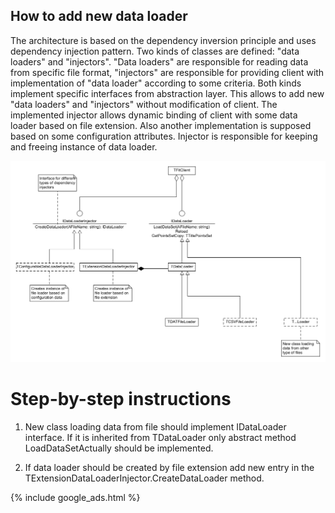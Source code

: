 ## How to add new data loader

The architecture is based on the dependency inversion principle and uses dependency injection pattern. Two kinds of classes are defined: "data loaders" and "injectors". "Data loaders" are responsible for reading data from specific file format, "injectors" are responsible for providing client with implementation of "data loader" according to some criteria. Both kinds implement specific interfaces from abstraction layer. This allows to add new "data loaders" and "injectors" without modification of client. The implemented injector allows dynamic binding of client with some data loader based on file extension. Also another implementation is supposed based on some configuration attributes. Injector is responsible for keeping and freeing instance of data loader.

![Diagram](assets/images/ExtendingDataLoaders.png)

# Step-by-step instructions

1. New class loading data from file should implement IDataLoader interface. If it is inherited from TDataLoader only abstract method LoadDataSetActually should be implemented.

1. If data loader should be created by file extension add new entry in the TExtensionDataLoaderInjector.CreateDataLoader method.

{% include google_ads.html %}
